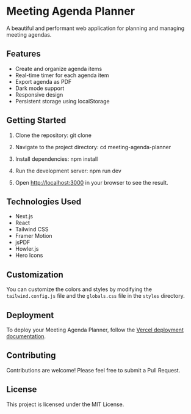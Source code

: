
# Meeting Agenda Planner

A beautiful and performant web application for planning and managing meeting agendas.

## Features

- Create and organize agenda items
- Real-time timer for each agenda item
- Export agenda as PDF
- Dark mode support
- Responsive design
- Persistent storage using localStorage

## Getting Started

1. Clone the repository:
   git clone <your-repo-url>

2. Navigate to the project directory:
   cd meeting-agenda-planner

3. Install dependencies:
   npm install

4. Run the development server:
   npm run dev

5. Open [http://localhost:3000](http://localhost:3000) in your browser to see the result.

## Technologies Used

- Next.js
- React
- Tailwind CSS
- Framer Motion
- jsPDF
- Howler.js
- Hero Icons

## Customization

You can customize the colors and styles by modifying the `tailwind.config.js` file and the `globals.css` file in the `styles` directory.

## Deployment

To deploy your Meeting Agenda Planner, follow the [Vercel deployment documentation](https://nextjs.org/docs/deployment).

## Contributing

Contributions are welcome! Please feel free to submit a Pull Request.

## License

This project is licensed under the MIT License.
